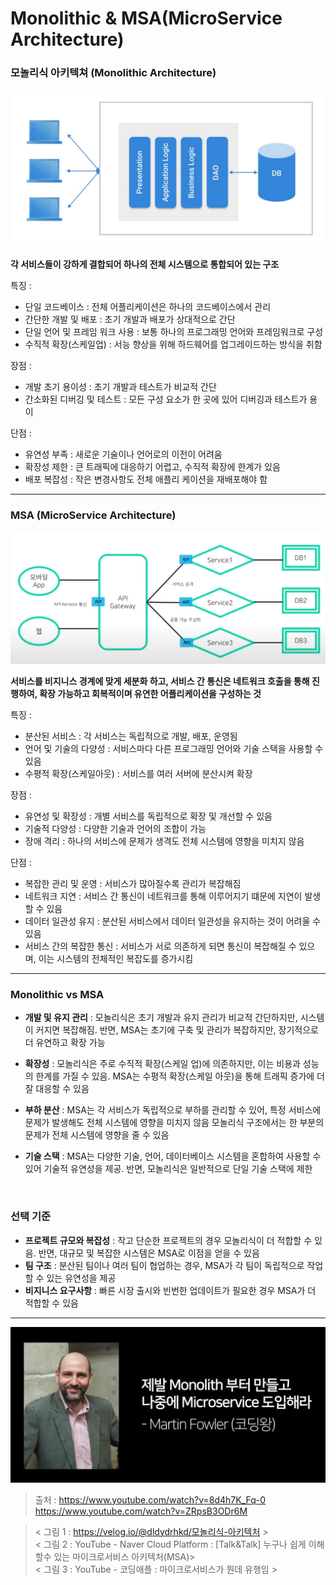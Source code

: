 # Monolithic & MSA(MicroService Architecture)

### 모놀리식 아키텍쳐 (Monolithic Architecture)
<p align='center'><img src="images/monolithic.png" align-img></p>


**각 서비스들이 강하게 결합되어 하나의 전체 시스템으로 통합되어 있는 구조**

특징 :
- 단일 코드베이스 : 전체 어플리케이션은 하나의 코드베이스에서 관리
- 간단한 개발 및 배포 : 초기 개발과 배포가 상대적으로 간단
- 단일 언어 및 프레임 워크 사용 : 보통 하나의 프로그래밍 언어와 프레임워크로 구성
- 수직적 확장(스케일업) : 서능 향상을 위해 하드웨어를 업그레이드하는 방식을 취함

장점 :
- 개발 초기 용이성 : 초기 개발과 테스트가 비교적 간단
- 간소화된 디버깅 및 테스트 : 모든 구성 요소가 한 곳에 있어 디버깅과 테스트가 용이

단점 :
- 유연성 부족 : 새로운 기술이나 언어로의 이전이 어려움
- 확장성 제한 : 큰 트래픽에 대응하기 어렵고, 수직적 확장에 한계가 있음
- 배포 복잡성 : 작은 변경사항도 전체 애플리 케이션을 재배포해야 함

---

### MSA (MicroService Architecture)
<p align='center'><img src="images/msa.png" align-img></p>


**서비스를 비지니스 경계에 맞게 세분화 하고, 서비스 간 통신은 네트워크 호출을 통해 진행하여, 확장 가능하고 회복적이며 유연한 어플리케이션을 구성하는 것**

특징 : 
- 분산된 서비스 : 각 서비스는 독립적으로 개발, 배포, 운영됨
- 언어 및 기술의 다양성 : 서비스마다 다른 프로그래밍 언어와 기술 스택을 사용할 수 있음
- 수평적 확장(스케일아웃) : 서비스를 여러 서버에 분산시켜 확장

장점 :
- 유연성 및 확장성 : 개별 서비스를 독립적으로 확장 및 개선할 수 있음
- 기술적 다양성 : 다양한 기술과 언어의 조합이 가능
- 장애 격리 : 하나의 서비스에 문제가 생격도 전체 시스템에 영향을 미치지 않음

단점 :
- 복잡한 관리 및 운영 : 서비스가 많아질수록 관리가 복잡해짐
- 네트워크 지연 : 서비스 간 통신이 네트워크를 통해 이루어지기 떄문에 지연이 발생할 수 있음
- 데이터 일관성 유지 : 분산된 서비스에서 데이터 일관성을 유지하는 것이 어려울 수 있음
- 서비스 간의 복잡한 통신 : 서비스가 서로 의존하게 되면 통신이 복잡해질 수 있으며, 이는 시스템의 전체적인 복잡도를 증가시킴

---

### Monolithic vs MSA
- **개발 및 유지 관리** : 모놀리식은 초기 개발과 유지 관리가 비교적 간단하지만, 시스템이 커지면 복잡해짐. 반면, MSA는 초기에 구축 및 관리가 복잡하지만, 장기적으로 더 유연하고 확장 가능

- **확장성** : 모놀리식은 주로 수직적 확장(스케일 업)에 의존하지만, 이는 비용과 성능의 한계를 가질 수 있음. MSA는 수평적 확장(스케일 아웃)을 통해 트래픽 증가에 더 잘 대응할 수 있음

- **부하 분산** : MSA는 각 서비스가 독립적으로 부하를 관리할 수 있어, 특정 서비스에 문제가 발생해도 전체 시스템에 영향을 미치지 않음 모놀리식 구조에서는 한 부분의 문제가 전체 시스템에 영향을 줄 수 있음

- **기술 스택** : MSA는 다양한 기술, 언어, 데이터베이스 시스템을 혼합하여 사용할 수 있어 기술적 유연성을 제공. 반면, 모놀리식은 일반적으로 단일 기술 스택에 제한

</br>

### 선택 기준
- **프로젝트 규모와 복잡성** : 작고 단순한 프로젝트의 경우 모놀리식이 더 적합할 수 있음. 반면, 대규모 및 복잡한 시스템은 MSA로 이점을 얻을 수 있음
- **팀 구조** : 분산된 팀이나 여러 팀이 협업하는 경우, MSA가 각 팀이 독립적으로 작업할 수 있는 유연성을 제공
- **비지니스 요구사항** : 빠른 시장 출시와 빈번한 업데이트가 필요한 경우 MSA가 더 적합할 수 있음




---

<p align='center'><img src="images/martinfolwer.png" align-img></p>






> 출처 :
> 	https://www.youtube.com/watch?v=8d4h7K_Fq-0  
>	https://www.youtube.com/watch?v=ZRpsB3ODr6M	

> < 그림 1 : https://velog.io/@dldydrhkd/모놀리식-아키텍처 >  
> < 그림 2 : YouTube - Naver Cloud Platform : [Talk&Talk] 누구나 쉽게 이해할수 있는 마이크로서비스 아키텍처(MSA)>  
> < 그림 3 : YouTube - 코딩애플 : 마이크로서비스가 뭔데 유행임 >